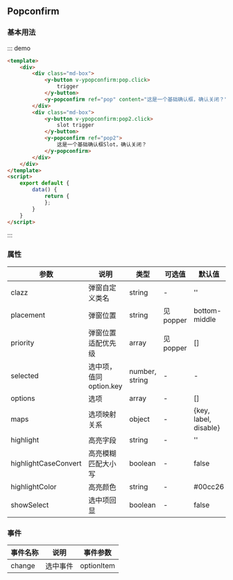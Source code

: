 <script>
    export default {
        data() {
            return {
            };
        },
        methods: {
        }
    }
</script>
<style>
.md-box {
    margin-bottom: 20px;
}
.md-box:last-child {
    margin-bottom: 0px;
}
</style>
## Popconfirm

### 基本用法

::: demo
```html
<template>
    <div>
        <div class="md-box">
            <y-button v-ypopconfirm:pop.click>
                trigger
            </y-button>
            <y-popconfirm ref="pop" content="这是一个基础确认框，确认关闭？" />
        </div>
        <div class="md-box">
            <y-button v-ypopconfirm:pop2.click>
                slot trigger
            </y-button>
            <y-popconfirm ref="pop2">
                这是一个基础确认框Slot，确认关闭？
            </y-popconfirm>
        </div>
    </div>
</template>
<script>
    export default {
        data() {
            return {
            };
        }
    }
</script>
```
:::

### 属性

| 参数      | 说明                             | 类型      | 可选值       | 默认值 |
| -------- | -------------------------------- | -------- | ----------- | ----- |
| clazz   | 弹窗自定义类名 | string    | - | '' |
| placement     | 弹窗位置  | string   | 见popper | bottom-middle |
| priority  | 弹窗位置适配优先级  | array   | 见popper  | [] |
| selected | 选中项，值同option.key   | number, string   | -           | - |
| options | 选项   | array   | -           | [] |
| maps | 选项映射关系   | object   | -           | {key, label, disable} |
| highlight | 高亮字段   | string   | -           | '' |
| highlightCaseConvert | 高亮模糊匹配大小写   | boolean   | -           | false |
| highlightColor | 高亮颜色   | string   | -       | #00cc26 |
| showSelect | 选中项回显   | boolean   | -       | false |

### 事件

| 事件名称  | 说明                              | 事件参数  |
| -------- | -------------------------------- | -------- |
| change    | 选中事件 | optionItem |
